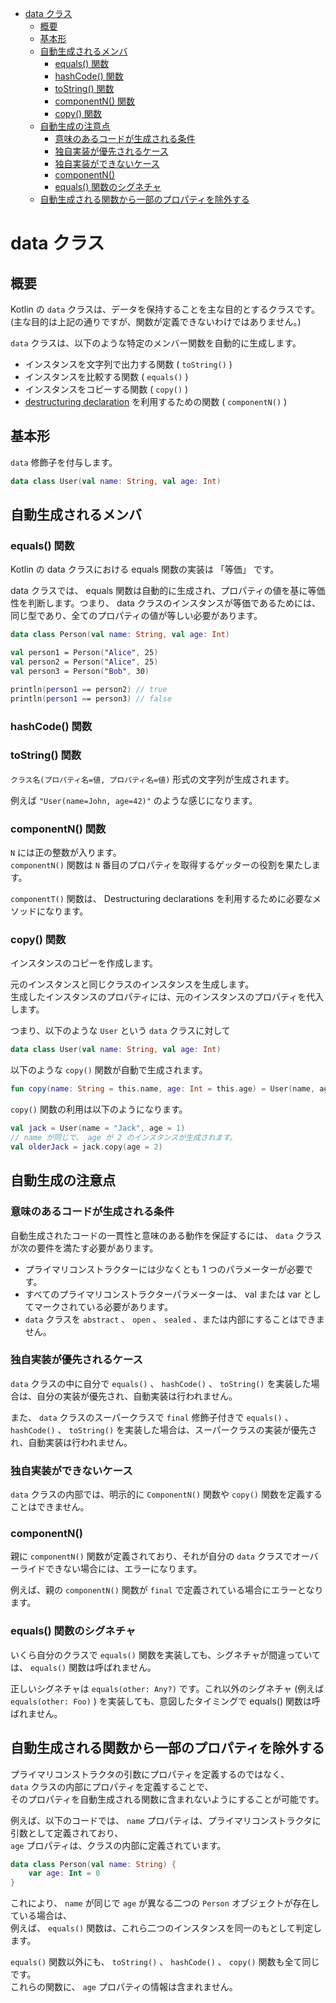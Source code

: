 - [data クラス](#data-クラス)
  - [概要](#概要)
  - [基本形](#基本形)
  - [自動生成されるメンバ](#自動生成されるメンバ)
    - [equals() 関数](#equals-関数)
    - [hashCode() 関数](#hashcode-関数)
    - [toString() 関数](#tostring-関数)
    - [componentN() 関数](#componentn-関数)
    - [copy() 関数](#copy-関数)
  - [自動生成の注意点](#自動生成の注意点)
    - [意味のあるコードが生成される条件](#意味のあるコードが生成される条件)
    - [独自実装が優先されるケース](#独自実装が優先されるケース)
    - [独自実装ができないケース](#独自実装ができないケース)
    - [componentN()](#componentn)
    - [equals() 関数のシグネチャ](#equals-関数のシグネチャ)
  - [自動生成される関数から一部のプロパティを除外する](#自動生成される関数から一部のプロパティを除外する)


# data クラス

## 概要

Kotlin の `data` クラスは、データを保持することを主な目的とするクラスです。  
(主な目的は上記の通りですが、関数が定義できないわけではありません。)

`data` クラスは、以下のような特定のメンバー関数を自動的に生成します。

- インスタンスを文字列で出力する関数 ( `toString()` )
- インスタンスを比較する関数 ( `equals()` )
- インスタンスをコピーする関数 ( `copy()` )
- [destructuring declaration](./Destructuring%20declarations(分解宣言).md) を利用するための関数 ( `componentN()` )


## 基本形

`data` 修飾子を付与します。

```Kotlin
data class User(val name: String, val age: Int)
```


## 自動生成されるメンバ

### equals() 関数

Kotlin の data クラスにおける equals 関数の実装は 「等価」 です。

data クラスでは、 equals 関数は自動的に生成され、プロパティの値を基に等価性を判断します。つまり、 data クラスのインスタンスが等価であるためには、同じ型であり、全てのプロパティの値が等しい必要があります。

```kotlin
data class Person(val name: String, val age: Int)

val person1 = Person("Alice", 25)
val person2 = Person("Alice", 25)
val person3 = Person("Bob", 30)

println(person1 == person2) // true
println(person1 == person3) // false
```


### hashCode() 関数


### toString() 関数

`クラス名(プロパティ名=値, プロパティ名=値)` 形式の文字列が生成されます。

例えば `"User(name=John, age=42)"` のような感じになります。


### componentN() 関数

`N` には正の整数が入ります。  
`componentN()` 関数は `N` 番目のプロパティを取得するゲッターの役割を果たします。

`componentT()` 関数は、 Destructuring declarations を利用するために必要なメソッドになります。


### copy() 関数

インスタンスのコピーを作成します。

元のインスタンスと同じクラスのインスタンスを生成します。  
生成したインスタンスのプロパティには、元のインスタンスのプロパティを代入します。

つまり、以下のような `User` という `data` クラスに対して

```kotlin
data class User(val name: String, val age: Int)
```

以下のような `copy()` 関数が自動で生成されます。

```kotlin
fun copy(name: String = this.name, age: Int = this.age) = User(name, age)
```

`copy()` 関数の利用は以下のようになります。

```kotlin
val jack = User(name = "Jack", age = 1)
// name が同じで、 age が 2 のインスタンスが生成されます。
val olderJack = jack.copy(age = 2)
```


## 自動生成の注意点

### 意味のあるコードが生成される条件

自動生成されたコードの一貫性と意味のある動作を保証するには、 `data` クラスが次の要件を満たす必要があります。

- プライマリコンストラクターには少なくとも 1 つのパラメーターが必要です。
- すべてのプライマリコンストラクターパラメーターは、 val または var としてマークされている必要があります。
- `data` クラスを `abstract` 、 `open` 、 `sealed` 、または内部にすることはできません。


### 独自実装が優先されるケース

`data` クラスの中に自分で `equals()` 、 `hashCode()` 、 `toString()` を実装した場合は、自分の実装が優先され、自動実装は行われません。

また、 `data` クラスのスーパークラスで `final` 修飾子付きで `equals()` 、 `hashCode()` 、 `toString()` を実装した場合は、スーパークラスの実装が優先され、自動実装は行われません。


### 独自実装ができないケース

`data` クラスの内部では、明示的に `ComponentN()` 関数や `copy()` 関数を定義することはできません。


### componentN() 

親に `componentN()` 関数が定義されており、それが自分の `data` クラスでオーバーライドできない場合には、エラーになります。

例えば、親の `componentN()` 関数が `final` で定義されている場合にエラーとなります。


### equals() 関数のシグネチャ

いくら自分のクラスで `equals()` 関数を実装しても、シグネチャが間違っていては、 `equals()` 関数は呼ばれません。

正しいシグネチャは `equals(other: Any?)` です。これ以外のシグネチャ (例えば `equals(other: Foo)` ) を実装しても、意図したタイミングで equals() 関数は呼ばれません。


## 自動生成される関数から一部のプロパティを除外する

プライマリコンストラクタの引数にプロパティを定義するのではなく、  
`data` クラスの内部にプロパティを定義することで、  
そのプロパティを自動生成される関数に含まれないようにすることが可能です。

例えば、以下のコードでは、 `name` プロパティは、プライマリコンストラクタに引数として定義されており、  
`age` プロパティは、クラスの内部に定義されています。

```kotlin
data class Person(val name: String) {
    var age: Int = 0
}
```

これにより、 `name` が同じで `age` が異なる二つの `Person` オブジェクトが存在している場合は、  
例えば、 `equals()` 関数は、これら二つのインスタンスを同一のもとして判定します。

`equals()` 関数以外にも、 `toString()` 、 `hashCode()` 、 `copy()` 関数も全て同じです。  
これらの関数に、 `age` プロパティの情報は含まれません。


